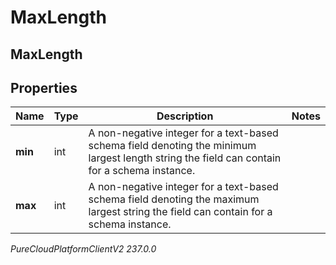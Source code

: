 # MaxLength

## MaxLength

## Properties

|Name | Type | Description | Notes|
|------------ | ------------- | ------------- | -------------|
| **min** | int | A non-negative integer for a text-based schema field denoting the minimum largest length string the field can contain for a schema instance. | |
| **max** | int | A non-negative integer for a text-based schema field denoting the maximum largest string the field can contain for a schema instance. | |



_PureCloudPlatformClientV2 237.0.0_
